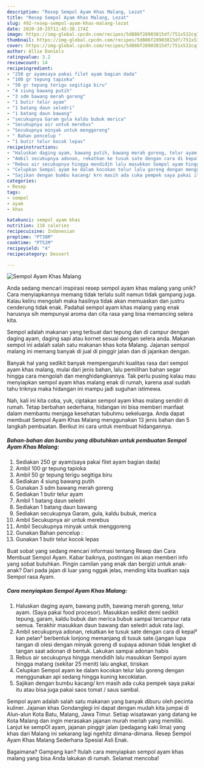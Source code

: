 ```yaml
---
description: "Resep Sempol Ayam Khas Malang, Lezat"
title: "Resep Sempol Ayam Khas Malang, Lezat"
slug: 492-resep-sempol-ayam-khas-malang-lezat
date: 2020-10-25T11:45:38.174Z
image: https://img-global.cpcdn.com/recipes/5d886f28903815df/751x532cq70/sempol-ayam-khas-malang-foto-resep-utama.jpg
thumbnail: https://img-global.cpcdn.com/recipes/5d886f28903815df/751x532cq70/sempol-ayam-khas-malang-foto-resep-utama.jpg
cover: https://img-global.cpcdn.com/recipes/5d886f28903815df/751x532cq70/sempol-ayam-khas-malang-foto-resep-utama.jpg
author: Allie Daniels
ratingvalue: 3.2
reviewcount: 14
recipeingredient:
- "250 gr ayamsaya pakai filet ayam bagian dada"
- "100 gr tepung tapioka"
- "50 gr tepung terigu segitiga biru"
- "4 siung bawang putih"
- "3 sdm bawang merah goreng"
- "1 butir telur ayam"
- "1 batang daun seledri"
- "1 batang daun bawang"
- "secukupnya Garam gula kaldu bubuk merica"
- "Secukupnya air untuk merebus"
- "Secukupnya minyak untuk menggoreng"
- " Bahan pencelup "
- "1 butir telur kocok lepas"
recipeinstructions:
- "Haluskan daging ayam, bawang putih, bawang merah goreng, telur ayam. (Saya pakai food procesor). Masukkan sedikit demi sedikit tepung, garam, kaldu bubuk dan merica bubuk sampai tercampur rata semua. Terakhir masukkan daun bawang dan seledri aduk rata lagi."
- "Ambil secukupnya adonan, rekatkan ke tusuk sate dengan cara di kepal² kan pelan² berbentuk lonjong memanjang di tusuk sate.(jangan lupa tangan di olesi dengan minyak goreng dl supaya adonan tidak lengket di tangan saat adonan di bentuk. Lakukan sampai adonan habis"
- "Rebus air secukupnya hingga mendidih lalu masukkan Sempol ayam hingga matang (sekitar 25 menit) lalu angkat, tiriskan"
- "Celupkan Sempol ayam ke dalam kocokan telur lalu goreng dengan menggunakan api sedang hingga kuning kecoklatan."
- "Sajikan dengan bumbu kacang/ krn masih ada cuka pempek saya pakai itu atau bisa juga pakai saos tomat / saus sambal."
categories:
- Resep
tags:
- sempol
- ayam
- khas

katakunci: sempol ayam khas 
nutrition: 118 calories
recipecuisine: Indonesian
preptime: "PT38M"
cooktime: "PT52M"
recipeyield: "4"
recipecategory: Dessert

---
```



![Sempol Ayam Khas Malang](https://img-global.cpcdn.com/recipes/5d886f28903815df/751x532cq70/sempol-ayam-khas-malang-foto-resep-utama.jpg)

Anda sedang mencari inspirasi resep sempol ayam khas malang yang unik? Cara menyiapkannya memang tidak terlalu sulit namun tidak gampang juga. Kalau keliru mengolah maka hasilnya tidak akan memuaskan dan justru cenderung tidak enak. Padahal sempol ayam khas malang yang enak harusnya sih mempunyai aroma dan cita rasa yang bisa memancing selera kita.

Sempol adalah makanan yang terbuat dari tepung dan di campur dengan daging ayam, daging sapi atau kornet sesuai dengan selera anda. Makanan sempol ini adalah salah satu makanan khas kota Malang. Jajanan sempol malang ini memang banyak di jual di pinggir jalan dan di jajankan dengan.

Banyak hal yang sedikit banyak mempengaruhi kualitas rasa dari sempol ayam khas malang, mulai dari jenis bahan, lalu pemilihan bahan segar hingga cara mengolah dan menghidangkannya. Tak perlu pusing kalau mau menyiapkan sempol ayam khas malang enak di rumah, karena asal sudah tahu triknya maka hidangan ini mampu jadi suguhan istimewa.


Nah, kali ini kita coba, yuk, ciptakan sempol ayam khas malang sendiri di rumah. Tetap berbahan sederhana, hidangan ini bisa memberi manfaat dalam membantu menjaga kesehatan tubuhmu sekeluarga. Anda dapat membuat Sempol Ayam Khas Malang menggunakan 13 jenis bahan dan 5 langkah pembuatan. Berikut ini cara untuk membuat hidangannya.

<!--inarticleads1-->

##### Bahan-bahan dan bumbu yang dibutuhkan untuk pembuatan Sempol Ayam Khas Malang:

1. Sediakan 250 gr ayam(saya pakai filet ayam bagian dada)
1. Ambil 100 gr tepung tapioka
1. Ambil 50 gr tepung terigu segitiga biru
1. Sediakan 4 siung bawang putih
1. Gunakan 3 sdm bawang merah goreng
1. Sediakan 1 butir telur ayam
1. Ambil 1 batang daun seledri
1. Sediakan 1 batang daun bawang
1. Sediakan secukupnya Garam, gula, kaldu bubuk, merica
1. Ambil Secukupnya air untuk merebus
1. Ambil Secukupnya minyak untuk menggoreng
1. Gunakan  Bahan pencelup :
1. Gunakan 1 butir telur kocok lepas


Buat sobat yang sedang mencari informasi tentang Resep dan Cara Membuat Sempol Ayam. Kabar baiknya, postingan ini akan memberi info yang sobat butuhkan. Pingin camilan yang enak dan bergizi untuk anak-anak? Dari pada jajan di luar yang nggak jelas, mending kita buatkan saja Sempol rasa Ayam. 

<!--inarticleads2-->

##### Cara menyiapkan Sempol Ayam Khas Malang:

1. Haluskan daging ayam, bawang putih, bawang merah goreng, telur ayam. (Saya pakai food procesor). Masukkan sedikit demi sedikit tepung, garam, kaldu bubuk dan merica bubuk sampai tercampur rata semua. Terakhir masukkan daun bawang dan seledri aduk rata lagi.
1. Ambil secukupnya adonan, rekatkan ke tusuk sate dengan cara di kepal² kan pelan² berbentuk lonjong memanjang di tusuk sate.(jangan lupa tangan di olesi dengan minyak goreng dl supaya adonan tidak lengket di tangan saat adonan di bentuk. Lakukan sampai adonan habis
1. Rebus air secukupnya hingga mendidih lalu masukkan Sempol ayam hingga matang (sekitar 25 menit) lalu angkat, tiriskan
1. Celupkan Sempol ayam ke dalam kocokan telur lalu goreng dengan menggunakan api sedang hingga kuning kecoklatan.
1. Sajikan dengan bumbu kacang/ krn masih ada cuka pempek saya pakai itu atau bisa juga pakai saos tomat / saus sambal.


Sempol ayam adalah salah satu makanan yang banyak diburu oleh pecinta kuliner. Jajanan khas Gondanglegi ini dapat dengan mudah kita jumpai di Alun-alun Kota Batu, Malang, Jawa Timur. Setiap wisatawan yang datang ke Kota Malang dan ingin merasakan jajanan murah meriah yang memiliki. Lanjut ke sempOl ayam, jajanan pinggir jalan (pedagang kaki lima) yang khas dari Malang ini sekarang lagi ngehitz dimana-dimana. Resep Sempol Ayam Khas Malang Sederhana Spesial Asli Enak. 

Bagaimana? Gampang kan? Itulah cara menyiapkan sempol ayam khas malang yang bisa Anda lakukan di rumah. Selamat mencoba!
